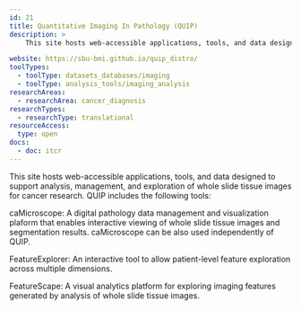 ```yaml
---
id: 21
title: Quantitative Imaging In Pathology (QUIP)
description: >
    This site hosts web-accessible applications, tools, and data designed to support analysis, management, and exploration of whole slide tissue images for cancer research.

website: https://sbu-bmi.github.io/quip_distro/
toolTypes:
  - toolType: datasets_databases/imaging
  - toolType: analysis_tools/imaging_analysis
researchAreas:
  - researchArea: cancer_diagnosis
researchTypes:
  - researchType: translational
resourceAccess:
  type: open
docs:
  - doc: itcr
---
```

This site hosts web-accessible applications, tools, and data designed to support analysis, management, and exploration of whole slide tissue images for cancer research. QUIP includes the following tools:

caMicroscope: A digital pathology data management and visualization plaform that enables interactive viewing of whole slide tissue images and segmentation results. caMicroscope can be also used independently of QUIP.

FeatureExplorer: An interactive tool to allow patient-level feature exploration across multiple dimensions.

FeatureScape: A visual analytics platform for exploring imaging features generated by analysis of whole slide tissue images.